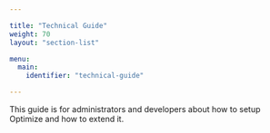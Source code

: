 ```yaml
---

title: "Technical Guide"
weight: 70
layout: "section-list"

menu:
  main:
    identifier: "technical-guide"

---
```


This guide is for administrators and developers about how to setup Optimize and how to extend it.


